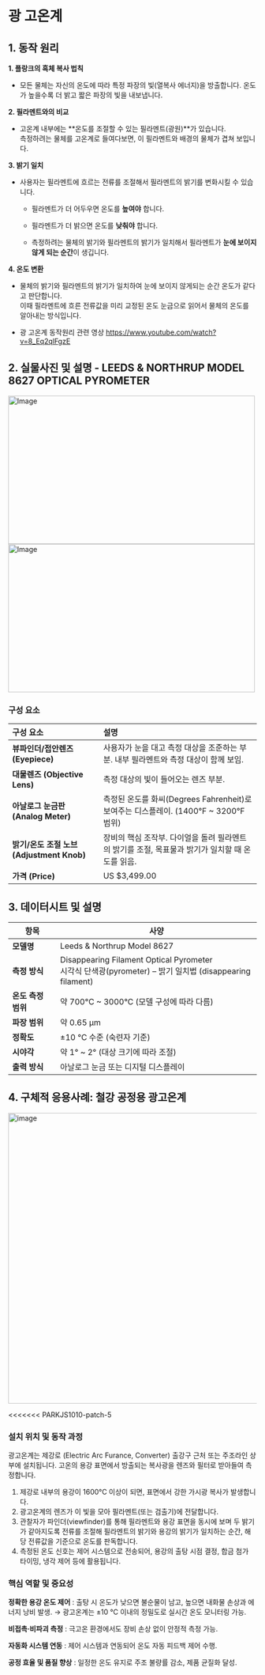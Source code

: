 # 광 고온계  
## 1. 동작 원리  
**1. 플랑크의 흑체 복사 법칙**  
- 모든 물체는 자신의 온도에 따라 특정 파장의 빛(열복사 에너지)을 방출합니다.
  온도가 높을수록 더 밝고 짧은 파장의 빛을 내보냅니다.  
  
**2. 필라멘트와의 비교**  
- 고온계 내부에는 **온도를 조절할 수 있는 필라멘트(광원)**가 있습니다.  
  측정하려는 물체를 고온계로 들여다보면, 이 필라멘트와 배경의 물체가 겹쳐 보입니다.  
  
**3. 밝기 일치**  
- 사용자는 필라멘트에 흐르는 전류를 조절해서 필라멘트의 밝기를 변화시킬 수 있습니다.  
  - 필라멘트가 더 어두우면 온도를 **높여야** 합니다.

  - 필라멘트가 더 밝으면 온도를 **낮춰야** 합니다.

  - 측정하려는 물체의 밝기와 필라멘트의 밝기가 일치해서 필라멘트가 **눈에 보이지 않게 되는 순간**이 생깁니다.  
  
**4. 온도 변환**
- 물체의 밝기와 필라멘트의 밝기가 일치하여 눈에 보이지 않게되는 순간 온도가 같다고 판단합니다.  
  이때 필라멘트에 흐른 전류값을 미리 교정된 온도 눈금으로 읽어서 물체의 온도를 알아내는 방식입니다.

- 광 고온계 동작원리 관련 영상 https://www.youtube.com/watch?v=8_Eq2qlFgzE

## 2. 실물사진 및 설명 - **LEEDS & NORTHRUP MODEL 8627 OPTICAL PYROMETER**
<img width="500" height="300" alt="Image" src="https://github.com/user-attachments/assets/d1879291-1d36-4439-9c92-0201129ad280" />
<img width="500" height="300" alt="Image" src="https://github.com/user-attachments/assets/b6d421cc-588b-4348-b953-f541c5546a9d" />  

### 구성 요소
| 구성 요소 | 설명 |
| :--- | :--- |
| **뷰파인더/접안렌즈 (Eyepiece)** | 사용자가 눈을 대고 측정 대상을 조준하는 부분. 내부 필라멘트와 측정 대상이 함께 보임. |
| **대물렌즈 (Objective Lens)** | 측정 대상의 빛이 들어오는 렌즈 부분. |
| **아날로그 눈금판 (Analog Meter)**| 측정된 온도를 화씨(Degrees Fahrenheit)로 보여주는 디스플레이. (1400°F ~ 3200°F 범위) |
| **밝기/온도 조절 노브 (Adjustment Knob)**| 장비의 핵심 조작부. 다이얼을 돌려 필라멘트의 밝기를 조절, 목표물과 밝기가 일치할 때 온도를 읽음. |
| **가격 (Price)** | US $3,499.00 |

## 3. 데이터시트 및 설명
| 항목 | 사양 |
|------|------|
| **모델명** | Leeds & Northrup Model 8627 |
| **측정 방식** | Disappearing Filament Optical Pyrometer <br> 시각식 단색광(pyrometer) – 밝기 일치법 (disappearing filament) |
| **온도 측정 범위** | 약 700°C ~ 3000°C (모델 구성에 따라 다름) |
| **파장 범위** | 약 0.65 μm |
| **정확도** | ±10 °C 수준 (숙련자 기준) |
| **시야각** | 약 1° ~ 2° (대상 크기에 따라 조절) |
| **출력 방식** | 아날로그 눈금 또는 디지털 디스플레이 |


## 4. 구체적 응용사례: 철강 공정용 광고온계
<img width="941" height="588" alt="image" src="https://github.com/user-attachments/assets/ccac8702-2876-4f47-8203-55f0a783b8dc" />

<<<<<<< PARKJS1010-patch-5





### 설치 위치 및 동작 과정
광고온계는 제강로 (Electric Arc Furance, Converter) 출강구 근처 또는 주조라인 상부에 설치됩니다. 
고온의 용강 표면에서 방출되는 복사광을 렌즈와 필터로 받아들여 측정합니다.  

1.  제강로 내부의 용강이 1600°C 이상이 되면, 표면에서 강한 가시광 복사가 발생합니다.
2.  광고온계의 렌즈가 이 빛을 모아 필라멘트(또는 검출기)에 전달합니다.
3.  관찰자가 파인더(viewfinder)를 통해 필라멘트와 용강 표면을 동시에 보며 두 밝기가 같아지도록 전류를 조절해
필라멘트의 밝기와 용강의 밝기가 일치하는 순간, 해당 전류값을 기준으로 온도를 판독합니다.
4.  측정된 온도 신호는 제어 시스템으로 전송되어, 용강의 출탕 시점 결정, 합금 첨가 타이밍, 냉각 제어 등에 활용됩니다.



### 핵심 역할 및 중요성
**정확한 용강 온도 제어** : 
출탕 시 온도가 낮으면 불순물이 남고, 높으면 내화물 손상과 에너지 낭비 발생.
→ 광고온계는 ±10 °C 이내의 정밀도로 실시간 온도 모니터링 가능.

**비접촉·비파괴 측정** : 
극고온 환경에서도 장비 손상 없이 안정적 측정 가능.

**자동화 시스템 연동** : 
제어 시스템과 연동되어 온도 자동 피드백 제어 수행.

**공정 효율 및 품질 향상** : 
일정한 온도 유지로 주조 불량률 감소, 제품 균질화 달성.
